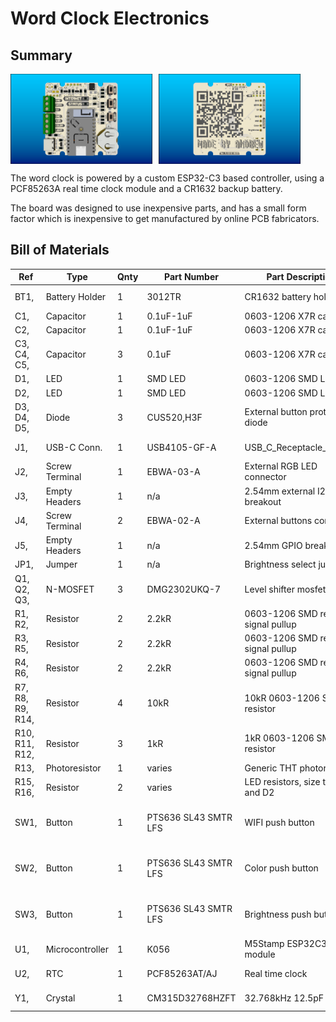 # Word Clock Electronics

## Summary

<div style="display: flex; gap: 10px;">
  <img src="ESP32C3_WordClock_Top.png" alt="Controller Front" width="45%" />
  <img src="ESP32C3_WordClock_Bottom.png" alt="Controller Back" width="45%" />
</div>

The word clock is powered by a custom ESP32-C3 based controller, using a PCF85263A real time clock module and a CR1632 backup battery.

The board was designed to use inexpensive parts, and has a small form factor which is inexpensive to get manufactured by online PCB fabricators.

## Bill of Materials

| Ref              | Type            | Qnty | Part Number          | Part Description                      | Supplier                                                                                                                                                   |
| ---------------- | --------------- | ---- | -------------------- | ------------------------------------- | ---------------------------------------------------------------------------------------------------------------------------------------------------------- |
| BT1,             | Battery Holder  | 1    | 3012TR               | CR1632 battery holder                 | https://www.digikey.ca/en/products/detail/keystone-electronics/3012TR/1978698                                                                              |
| C1,              | Capacitor       | 1    | 0.1uF-1uF            | 0603-1206 X7R capacitor               |                                                                                                                                                            |
| C2,              | Capacitor       | 1    | 0.1uF-1uF            | 0603-1206 X7R capacitor               |                                                                                                                                                            |
| C3, C4, C5,      | Capacitor       | 3    | 0.1uF                | 0603-1206 X7R capacitor               |                                                                                                                                                            |
| D1,              | LED             | 1    | SMD LED              | 0603-1206 SMD LED                     |                                                                                                                                                            |
| D2,              | LED             | 1    | SMD LED              | 0603-1206 SMD LED                     |                                                                                                                                                            |
| D3, D4, D5,      | Diode           | 3    | CUS520,H3F           | External button protection diode      | https://www.digikey.ca/en/products/detail/toshiba-semiconductor-and-storage/CUS520-H3F/5114303                                                             |
| J1,              | USB-C Conn.     | 1    | USB4105-GF-A         | USB_C_Receptacle_USB2.0               | https://www.digikey.ca/en/products/detail/gct/USB4105-GF-A/11198441                                                                                        |
| J2,              | Screw Terminal  | 1    | EBWA-03-A            | External RGB LED connector            | https://www.digikey.ca/en/products/detail/adam-tech/EBWA-03-A/9830974                                                                                      |
| J3,              | Empty Headers   | 1    | n/a                  | 2.54mm external I2C breakout          |                                                                                                                                                            |
| J4,              | Screw Terminal  | 2    | EBWA-02-A            | External buttons connector            | https://www.digikey.ca/en/products/detail/adam-tech/EBWA-02-A/9830631                                                                                      |
| J5,              | Empty Headers   | 1    | n/a                  | 2.54mm GPIO breakout                  |                                                                                                                                                            |
| JP1,             | Jumper          | 1    | n/a                  | Brightness select jumper              |                                                                                                                                                            |
| Q1, Q2, Q3,      | N-MOSFET        | 3    | DMG2302UKQ-7         | Level shifter mosfet                  | https://www.digikey.ca/en/products/detail/diodes-incorporated/DMG2302UKQ-7/9769911                                                                         |
| R1, R2,          | Resistor        | 2    | 2.2kR                | 0603-1206 SMD resistor, signal pullup |                                                                                                                                                            |
| R3, R5,          | Resistor        | 2    | 2.2kR                | 0603-1206 SMD resistor, signal pullup |                                                                                                                                                            |
| R4, R6,          | Resistor        | 2    | 2.2kR                | 0603-1206 SMD resistor, signal pullup |                                                                                                                                                            |
| R7, R8, R9, R14, | Resistor        | 4    | 10kR                 | 10kR 0603-1206 SMD resistor           |                                                                                                                                                            |
| R10, R11, R12,   | Resistor        | 3    | 1kR                  | 1kR 0603-1206 SMD resistor            |                                                                                                                                                            |
| R13,             | Photoresistor   | 1    | varies               | Generic THT photoresistor             |                                                                                                                                                            |
| R15, R16,        | Resistor        | 2    | varies               | LED resistors, size to D1 and D2      |                                                                                                                                                            |
| SW1,             | Button          | 1    | PTS636 SL43 SMTR LFS | WIFI push button                      | [https://www.digikey.ca/en/products/detail/c-k/PTS636-SL43-SMTR-LFS/10071722](https://www.digikey.ca/en/products/detail/c-k/PTS636-SL43-SMTR-LFS/10071722) |
| SW2,             | Button          | 1    | PTS636 SL43 SMTR LFS | Color push button                     | [https://www.digikey.ca/en/products/detail/c-k/PTS636-SL43-SMTR-LFS/10071723](https://www.digikey.ca/en/products/detail/c-k/PTS636-SL43-SMTR-LFS/10071723) |
| SW3,             | Button          | 1    | PTS636 SL43 SMTR LFS | Brightness push button                | [https://www.digikey.ca/en/products/detail/c-k/PTS636-SL43-SMTR-LFS/10071724](https://www.digikey.ca/en/products/detail/c-k/PTS636-SL43-SMTR-LFS/10071722) |
| U1,              | Microcontroller | 1    | K056                 | M5Stamp ESP32C3 module                | https://www.digikey.ca/en/products/detail/m5stack-technology-co-ltd/K056/15667527                                                                          |
| U2,              | RTC             | 1    | PCF85263AT/AJ        | Real time clock                       | https://www.digikey.ca/en/products/detail/nxp-usa-inc/PCF85263AT-AJ/5170041                                                                                |
| Y1,              | Crystal         | 1    | CM315D32768HZFT      | 32.768kHz 12.5pF crystal              | https://www.digikey.ca/en/products/detail/citizen-finedevice-co-ltd/CM315D32768HZFT/5970266                                                                |
